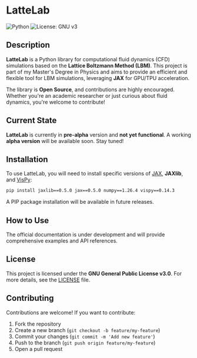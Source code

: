 
# LatteLab

![Python](https://img.shields.io/badge/Python-3.12+-blue.svg)
![License: GNU v3](https://img.shields.io/badge/License-GNU%20v3-blue.svg)  

## Description  
**LatteLab** is a Python library for computational fluid dynamics (CFD) simulations based on the **Lattice Boltzmann Method (LBM)**. This project is part of my Master's Degree in Physics and aims to provide an efficient and flexible tool for LBM simulations, leveraging **JAX** for GPU/TPU acceleration.  

The library is **Open Source**, and contributions are highly encouraged. Whether you're an academic researcher or just curious about fluid dynamics, you're welcome to contribute!  

## Current State  
**LatteLab** is currently in **pre-alpha** version and **not yet functional**. A working **alpha version** will be available soon. Stay tuned!  

## Installation  
To use LatteLab, you will need to install specific versions of [JAX](https://github.com/jax-ml/jax), **JAXlib**, and [VisPy](https://github.com/vispy/vispy): 

```bash
pip install jaxlib==0.5.0 jax==0.5.0 numpy==1.26.4 vispy==0.14.3
```

A PIP package installation will be available in future releases.  

## How to Use  
The official documentation is under development and will provide comprehensive examples and API references.  

## License  
This project is licensed under the **GNU General Public License v3.0**. For more details, see the [LICENSE](LICENSE) file.  

## Contributing  
Contributions are welcome! If you want to contribute:  
1. Fork the repository  
2. Create a new branch (`git checkout -b feature/my-feature`)  
3. Commit your changes (`git commit -m 'Add new feature'`)  
4. Push to the branch (`git push origin feature/my-feature`)  
5. Open a pull request  
